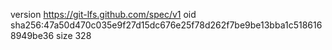 version https://git-lfs.github.com/spec/v1
oid sha256:47a50d470c035e9f27d15dc676e25f78d262f7be9be13bba1c5186168949be36
size 328
